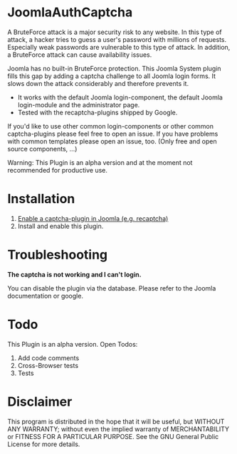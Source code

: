 # JoomlaAuthCaptcha
A BruteForce attack is a major security risk to any website. In this type of attack, a hacker tries to guess a user's password with millions of requests. Especially weak passwords are vulnerable to this type of attack. In addition, a BruteForce attack can cause availability issues. 

Joomla has no built-in BruteForce protection. This Joomla System plugin fills this gap by adding a captcha challenge to all Joomla login forms. It slows down the attack considerably and therefore prevents it.


* It works with the default Joomla login-component, the default Joomla login-module and the administrator page. 
* Tested with the recaptcha-plugins shipped by Google.

If you'd like to use other common login-components or other common captcha-plugins please feel free to open an issue. If you have problems with common templates please open an issue, too. (Only free and open source components, ...)

Warning: This Plugin is an alpha version and at the moment not recommended for productive use.

# Installation

1. [Enable a captcha-plugin in Joomla (e.g. recaptcha)](https://docs.joomla.org/J3.x:Google_ReCaptcha)
2. Install and enable this plugin.

# Troubleshooting

**The captcha is not working and I can't login.**

You can disable the plugin via the database. Please refer to the Joomla documentation or google.

# Todo
This Plugin is an alpha version. Open Todos:

1. Add code comments
2. Cross-Browser tests
3. Tests

# Disclaimer
This program is distributed in the hope that it will be useful, but WITHOUT ANY WARRANTY; without even the implied warranty of MERCHANTABILITY or FITNESS FOR A PARTICULAR PURPOSE. See the GNU General Public License for more details.
